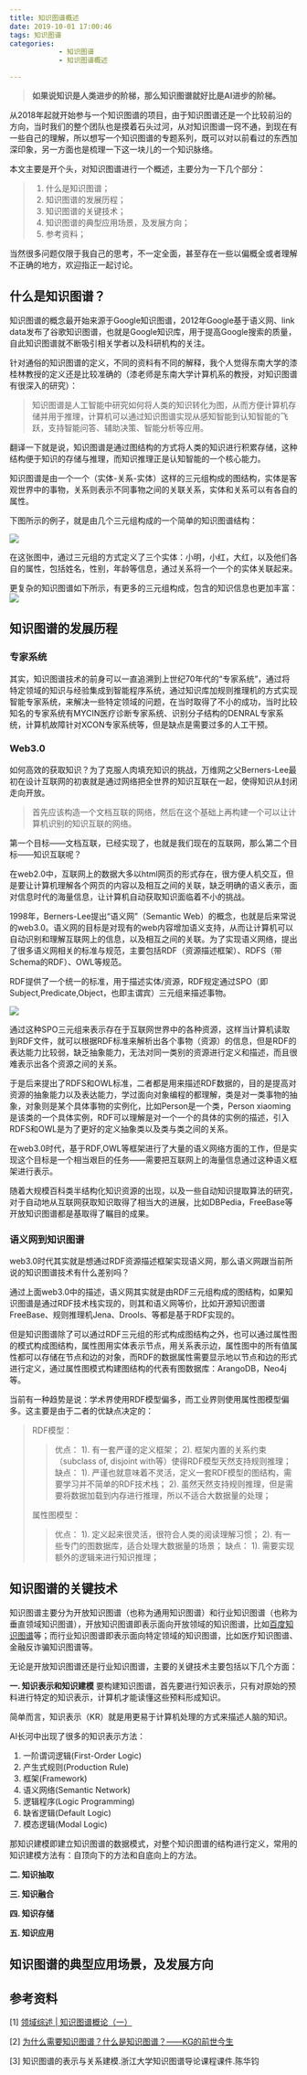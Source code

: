 ```yaml
---
title: 知识图谱概述
date: 2019-10-01 17:00:46
tags: 知识图谱
categories:
			- 知识图谱
			- 知识图谱概述

---
```


> **如果说知识是人类进步的阶梯，那么知识图谱就好比是AI进步的阶梯。**

从2018年起就开始参与一个知识图谱的项目，由于知识图谱还是一个比较前沿的方向，当时我们的整个团队也是摸着石头过河，从对知识图谱一窍不通，到现在有一些自己的理解，所以想写一个知识图谱的专题系列，既可以对以前看过的东西加深印象，另一方面也是梳理一下这一块儿的一个知识脉络。

本文主要是开个头，对知识图谱进行一个概述，主要分为一下几个部分：

> 1. 什么是知识图谱；
> 2. 知识图谱的发展历程；
> 3. 知识图谱的关键技术；
> 4. 知识图谱的典型应用场景，及发展方向；
> 5. 参考资料；

当然很多问题仅限于我自己的思考，不一定全面，甚至存在一些以偏概全或者理解不正确的地方，欢迎指正一起讨论。

## 什么是知识图谱？
知识图谱的概念最开始来源于Google知识图谱，2012年Google基于语义网、link data发布了谷歌知识图谱，也就是Google知识库，用于提高Google搜索的质量，自此知识图谱就不断吸引相关学者以及科研机构的关注。

针对通俗的知识图谱的定义，不同的资料有不同的解释，我个人觉得东南大学的漆桂林教授的定义还是比较准确的（漆老师是东南大学计算机系的教授，对知识图谱有很深入的研究）：
> 知识图谱是人工智能中研究如何将人类的知识转化为图，从而方便计算机存储并用于推理，计算机可以通过知识图谱实现从感知智能到认知智能的飞跃，支持智能问答、辅助决策、智能分析等应用。

翻译一下就是说，知识图谱是通过图结构的方式将人类的知识进行积累存储，这种结构便于知识的存储与推理，而知识推理正是认知智能的一个核心能力。

知识图谱是由一个一个（实体-关系-实体）这样的三元组构成的图结构，实体是客观世界中的事物，关系则表示不同事物之间的关联关系，实体和关系可以有各自的属性。

下图所示的例子，就是由几个三元组构成的一个简单的知识图谱结构：

![](https://raw.githubusercontent.com/i2life/imageBed/master/friend2.png)

在这张图中，通过三元组的方式定义了三个实体：小明，小红，大红，以及他们各自的属性，包括姓名，性别，年龄等信息，通过关系将一个一个的实体关联起来。

更复杂的知识图谱如下所示，有更多的三元组构成，包含的知识信息也更加丰富：
![](https://raw.githubusercontent.com/i2life/imageBed/master/1.4buillion2.jpg)

## 知识图谱的发展历程

### 专家系统
其实，知识图谱技术的前身可以一直追溯到上世纪70年代的“专家系统”，通过将特定领域的知识与经验集成到智能程序系统，通过知识库加规则推理机的方式实现智能专家系统，来解决一些特定领域的问题，在当时取得了不小的成功，当时比较知名的专家系统有MYCIN医疗诊断专家系统、识别分子结构的DENRAL专家系统，计算机故障针对XCON专家系统等，但是缺点是需要过多的人工干预。

### Web3.0
如何高效的获取知识？为了克服人肉填充知识的挑战，万维网之父Berners-Lee最初在设计互联网的初衷就是通过网络把全世界的知识互联在一起，使得知识从封闭走向开放。

> 首先应该构造一个文档互联的网络，然后在这个基础上再构建一个可以让计算机识别的知识互联的网络。

第一个目标——文档互联，已经实现了，也就是我们现在的互联网，那么第二个目标——知识互联呢？

在web2.0中，互联网上的数据大多以html网页的形式存在，很方便人机交互，但是要让计算机理解各个网页的内容以及相互之间的关联，缺乏明确的语义表示，面对信息时代的海量信息，让计算机自动获取知识面临着不小的挑战。

1998年，Berners-Lee提出“语义网”（Semantic Web）的概念，也就是后来常说的web3.0。语义网的目标是对现有的web内容增加语义支持，从而让计算机可以自动识别和理解互联网上的信息，以及相互之间的关联。为了实现语义网络，提出了很多语义网相关的标准与规范，主要包括RDF（资源描述框架）、RDFS（带Schema的RDF）、OWL等规范。

RDF提供了一个统一的标准，用于描述实体/资源，RDF规定通过SPO（即Subject,Predicate,Object，也即主谓宾）三元组来描述事物。

![](https://github.com/i2life/imageBed/blob/master/spo.png?raw=true)

通过这种SPO三元组来表示存在于互联网世界中的各种资源，这样当计算机读取到RDF文件，就可以根据RDF标准来解析出各个事物（资源）的信息，但是RDF的表达能力比较弱，缺乏抽象能力，无法对同一类别的资源进行定义和描述，而且很难表示出各个资源之间的关系。

于是后来提出了RDFS和OWL标准，二者都是用来描述RDF数据的，目的是提高对资源的抽象能力以及表达能力，学过面向对象编程的都理解，类是对一类事物的抽象，对象则是某个具体事物的实例化，比如Person是一个类，Person xiaoming是该类的一个具体实例，RDF可以理解是对一个一个的具体的实例的描述，引入RDFS和OWL是为了更好的定义抽象类以及类与类之间的关系。


在web3.0时代，基于RDF,OWL等框架进行了大量的语义网络方面的工作，但是实现这个目标是一个相当艰巨的任务——需要把互联网上的海量信息通过这种语义框架进行表示。

随着大规模百科类半结构化知识资源的出现，以及一些自动知识提取算法的研究，对于自动地从互联网获取知识取得了相当大的进展，比如DBPedia，FreeBase等开放知识图谱都是基取得了瞩目的成果。

### 语义网到知识图谱
web3.0时代其实就是想通过RDF资源描述框架实现语义网，那么语义网跟当前所说的知识图谱技术有什么差别吗？

通过上面web3.0中的描述，语义网其实就是由RDF三元组构成的图结构，如果知识图谱是通过RDF技术栈实现的，则其和语义网等价，比如开源知识图谱FreeBase、规则推理机Jena、Drools、等都是基于RDF实现的。

但是知识图谱除了可以通过RDF三元组的形式构成图结构之外，也可以通过属性图的模式构成图结构，属性图用实体表示节点，用关系表示边，属性图中的所有值属性都可以存储在节点和边的对象，而RDF的数据属性需要显示地以节点和边的形式进行定义，通过属性图模式构建图结构的代表有图数据库：ArangoDB，Neo4j等。

当前有一种趋势是说：学术界使用RDF模型偏多，而工业界则使用属性图模型偏多。这主要是由于二者的优缺点决定的：

> RDF模型：
> > 优点：
> > 1). 有一套严谨的定义框架；
> > 2). 框架内置的关系约束（subclass of, disjoint with等）使得RDF模型天然支持规则推理；
> > 缺点：
> > 1). 严谨也就意味着不灵活，定义一套RDF模型的图结构，需要学习并不简单的RDF技术栈；
> > 2). 虽然天然支持规则推理，但是需要将数据加载到内存进行推理，所以不适合大数据量的处理；
> 
> 属性图模型：
> > 优点：
> > 1). 定义起来很灵活，很符合人类的阅读理解习惯；
> > 2). 有一些专门的图数据库，适合处理大数据量的场景；
> > 缺点：
> > 1). 需要实现额外的逻辑来进行知识推理；


## 知识图谱的关键技术
知识图谱主要分为开放知识图谱（也称为通用知识图谱）和行业知识图谱（也称为垂直领域知识图谱），开放知识图谱即表示面向开放领域的知识图谱，比如[百度知识图谱](https://tupu.baidu.com/)等；而行业知识图谱即表示面向特定领域的知识图谱，比如医疗知识图谱、金融反诈骗知识图谱等。

无论是开放知识图谱还是行业知识图谱，主要的关键技术主要包括以下几个方面：

**一. 知识表示和知识建模**
要构建知识图谱，首先要进行知识表示，只有对原始的预料进行特定的知识表示，计算机才能读懂这些预料形成知识。

简单而言，知识表示（KR）就是用更易于计算机处理的方式来描述人脑的知识。

AI长河中出现了很多的知识表示方法：
1. 一阶谓词逻辑(First-Order Logic)
2. 产生式规则(Production Rule)
3. 框架(Framework)
4. 语义网络(Semantic Network)
5. 逻辑程序(Logic Programming)
6. 缺省逻辑(Default Logic)
7. 模态逻辑(Modal Logic)

那知识建模即建立知识图谱的数据模式，对整个知识图谱的结构进行定义，常用的知识建模方法有：自顶向下的方法和自底向上的方法。



**二. 知识抽取**

**三. 知识融合**

**四. 知识存储**

**五. 知识应用**

## 知识图谱的典型应用场景，及发展方向

## 参考资料
[1] [领域综述 | 知识图谱概论（一）](https://zhuanlan.zhihu.com/p/64080344)

[2] [为什么需要知识图谱？什么是知识图谱？——KG的前世今生](https://zhuanlan.zhihu.com/p/31726910)

[3] 知识图谱的表示与关系建模.浙江大学知识图谱导论课程课件.陈华钧







